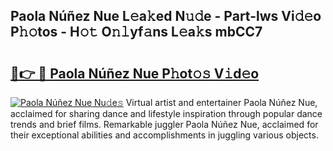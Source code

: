 ## Paola Núñez Nue L𝚎a𝚔ed N𝚞𝚍e - Part-lws Vi𝚍𝚎o P𝚑𝚘tos - H𝚘𝚝 O𝚗𝚕yf𝚊ns L𝚎a𝚔s mbCC7

# <h2><a href="http://kf97p8.oniu.top/?m=Paola+N%c3%ba%c3%b1ez+Nue">🔗👉 🔴 Paola Núñez Nue P𝚑ot𝚘𝚜 V𝚒d𝚎o</a></h2>

[![Paola Núñez Nue Nu𝚍e𝚜](https://i.imgur.com/0qMVB7G.gif)](http://kf97p8.oniu.top/?m=Paola+N%c3%ba%c3%b1ez+Nue)
Virtual artist and entertainer Paola Núñez Nue, acclaimed for sharing dance and lifestyle inspiration through popular dance trends and brief films. Remarkable juggler Paola Núñez Nue, acclaimed for their exceptional abilities and accomplishments in juggling various objects.  
